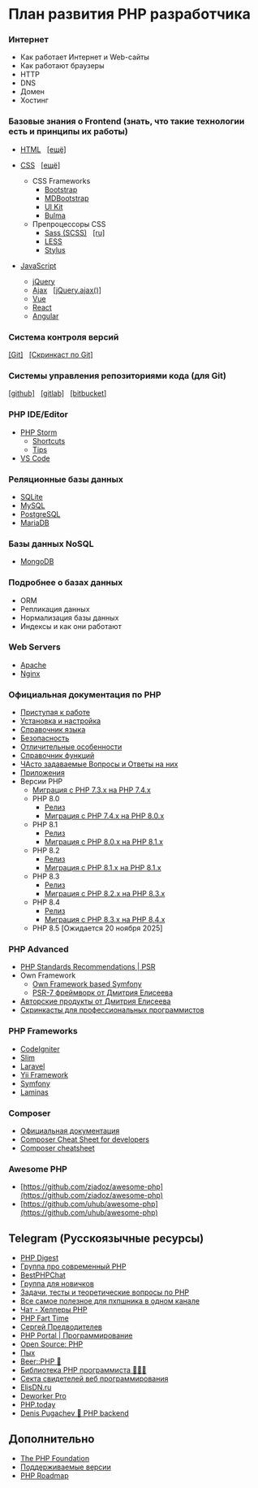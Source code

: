 # План развития PHP разработчика

### Интернет
* Как работает Интернет и Web-сайты
* Как работают браузеры
* HTTP
* DNS
* Домен
* Хостинг

### Базовые знания о Frontend (знать, что такие технологии есть и принципы их работы)
* [HTML](http://htmlbook.ru/) &nbsp;&nbsp;[[ещё]](https://htmlbase.ru/)
* [CSS](http://htmlbook.ru/) &nbsp;&nbsp;[[ещё]](https://htmlbase.ru/)
    * CSS Frameworks
        * [Bootstrap](https://getbootstrap.com/)
        * [MDBootstrap](https://mdbootstrap.com/)
        * [UI Kit](http://getuikit.com/)
        * [Bulma](https://bulma.io/)
    * Препроцессоры CSS
        * [Sass (SCSS)](https://sass-lang.com/) &nbsp;&nbsp;[[ru]](https://sass-scss.ru/)
        * [LESS](http://lesscss.org/)
        * [Stylus](https://stylus-lang.com/)

* [JavaScript](https://learn.javascript.ru/)
    * [jQuery](https://jquery.com/)
    * [Ajax](https://javascript.ru/ajax/intro) &nbsp;&nbsp;[[jQuery.ajax()]](https://api.jquery.com/jquery.ajax/)
    * [Vue](https://vuejs.org/)
    * [React](https://reactjs.org/)
    * [Angular](https://angular.io/)

### Система контроля версий &nbsp;
[[Git]](https://githowto.com/) &nbsp;&nbsp;[[Скринкаст по Git]](https://www.youtube.com/watch?v=QkY8lXZuiqQ&list=PLDyvV36pndZHkDRik6kKF6gSb0N0W995h)

### Системы управления репозиториями кода (для Git) &nbsp;&nbsp;
[[github]](https://github.com/) &nbsp;&nbsp;[[gitlab]](https://gitlab.com/) &nbsp;&nbsp;[[bitbucket]](https://bitbucket.org/)

### PHP IDE/Editor
* [PHP Storm](https://www.jetbrains.com/phpstorm/)
	* [Shortcuts](https://github.com/mohsenjalalian/awesome-shortcuts/blob/master/phpstorm/phpstorm.md)
	* [Tips](https://phpstorm.tips/tips/)
* [VS Code](https://code.visualstudio.com/)

### Реляционные базы данных
* [SQLite](https://www.sqlite.org/)
* [MySQL](https://www.mysql.com/)
* [PostgreSQL](https://www.postgresql.org/)
* [MariaDB](https://mariadb.org/)

### Базы данных NoSQL
* [MongoDB](https://www.mongodb.com/)

### Подробнее о базах данных
* ORM
* Репликация данных
* Нормализация базы данных
* Индексы и как они работают

### Web Servers
+ [Apache](https://httpd.apache.org)
+ [Nginx](https://nginx.org/ru/)

### Официальная документация по PHP
* [Приступая к работе](https://www.php.net/manual/ru/getting-started.php)
* [Установка и настройка](https://www.php.net/manual/ru/install.php)
* [Справочник языка](https://www.php.net/manual/ru/langref.php)
* [Безопасность](https://www.php.net/manual/ru/security.php)
* [Отличительные особенности](https://www.php.net/manual/ru/features.php)
* [Справочник функций](https://www.php.net/manual/ru/funcref.php)
* [ЧАсто задаваемые Вопросы и Ответы на них](https://www.php.net/manual/ru/faq.php)
* [Приложения](https://www.php.net/manual/ru/appendices.php)
* Версии PHP
  * [Миграция с PHP 7.3.x на PHP 7.4.x](https://www.php.net/manual/ru/migration74.php)
  * PHP 8.0
    * [Релиз](https://www.php.net/releases/8.0/ru.php)
    * [Миграция с PHP 7.4.x на PHP 8.0.x](https://www.php.net/manual/ru/migration80.php)
  * PHP 8.1
    * [Релиз](https://www.php.net/releases/8.1/ru.php)
    * [Миграция с PHP 8.0.x на PHP 8.1.x](https://www.php.net/manual/ru/migration81.php)
  * PHP 8.2
    * [Релиз](https://www.php.net/releases/8.2/ru.php)
    * [Миграция с PHP 8.1.x на PHP 8.1.x](https://www.php.net/manual/ru/migration82.php)
  * PHP 8.3
    * [Релиз](https://www.php.net/releases/8.3/ru.php)
    * [Миграция с PHP 8.2.x на PHP 8.3.x](https://www.php.net/manual/ru/migration83.php)
  * PHP 8.4
    * [Релиз](https://www.php.net/releases/8.4/ru.php)
    * [Миграция с PHP 8.3.x на PHP 8.4.x](https://www.php.net/manual/ru/migration84.php)
  * PHP 8.5 [Ожидается 20 ноября 2025]



### PHP Advanced
* [PHP Standards Recommendations | PSR](https://www.php-fig.org/psr/)
* Own Framework
  * [Own Framework based Symfony](https://symfony.com/doc/current/create_framework/index.html)
  * [PSR-7 фреймворк от Дмитрия Елисеева](https://www.youtube.com/playlist?list=PLE20id3DjfFnio1Sm7WFOThtfqDGQdJgU)
* [Авторские продукты от Дмитрия Елисеева](https://clck.ru/376pGB)
* [Скринкасты для профессиональных программистов](https://deworker.pro/)

### PHP Frameworks
- [CodeIgniter](https://codeigniter.com/)
- [Slim](https://www.slimframework.com/)
- [Laravel](https://laravel.com/)
- [Yii Framework](https://www.yiiframework.com/)
- [Symfony](https://symfony.com/)
- [Laminas](https://getlaminas.org/)

### Composer
* [Официальная документация](https://getcomposer.org/)
* [Composer Cheat Sheet for developers](https://composer.json.jolicode.com/)
* [Composer cheatsheet](https://devhints.io/composer)

### Awesome PHP
* [https://github.com/ziadoz/awesome-php](https://github.com/ziadoz/awesome-php)
* [https://github.com/uhub/awesome-php](https://github.com/uhub/awesome-php)

## Telegram (Русскоязычные ресурсы)
- [PHP Digest](https://t.me/phpdigest)
- [Группа про современный PHP](https://t.me/prophp7)
- [BestPHPChat](https://t.me/phpGeeks)
- [Группа для новичков](https://t.me/phpGeeksJunior)
- [Задачи, тесты и теоретические вопросы по PHP](https://t.me/phpquiz)
- [Все самое полезное для пхпшника в одном канале](https://t.me/phpproglib)
- [Чат - Хелперы PHP](https://t.me/helperphp)
- [PHP Fart Time](https://t.me/php_fart)
- [Сергей Предводителев](https://t.me/sergei_predvoditelev)
- [PHP Portal | Программирование](https://t.me/PHPgx)
- [Open Source: PHP](https://t.me/open_source_php)
- [Пых](https://t.me/phpyh)
- [Beer::PHP 🍺](https://t.me/beerphp)
- [Библиотека PHP программиста 👨🏼‍💻](https://t.me/php_lib)
- [Cекта свидетелей веб программирования](https://t.me/dev_ru)
- [ElisDN.ru](https://t.me/elisdnru)
- [Deworker Pro](https://t.me/deworkerpro)
- [PHP.today](https://t.me/phptoday)
- [Denis Pugachev 🔹 PHP backend](https://t.me/xdpugachevx)

## Дополнительно
- [The PHP Foundation](https://thephp.foundation)
- [Поддерживаемые версии](https://www.php.net/supported-versions.php)
- [PHP Roadmap](https://roadmap.sh/php)

